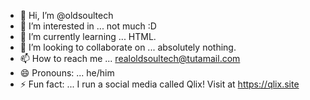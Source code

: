 - 👋 Hi, I’m @oldsoultech
- 👀 I’m interested in ... not much :D
- 🌱 I’m currently learning ... HTML.
- 💞️ I’m looking to collaborate on ... absolutely nothing.
- 📫 How to reach me ... realoldsoultech@tutamail.com
- 😄 Pronouns: ... he/him
- ⚡ Fun fact: ... I run a social media called Qlix! Visit at https://qlix.site

<!---
oldsoultech/oldsoultech is a ✨ special ✨ repository because its `README.md` (this file) appears on your GitHub profile.
You can click the Preview link to take a look at your changes.
--->
